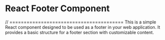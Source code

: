 # React Footer Component

// ========================================
This is a simple React component designed to be used as a footer in your web application. It provides a basic structure for a footer section with customizable content.
